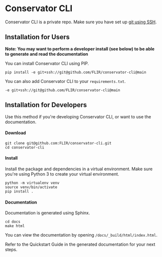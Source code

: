 # Conservator CLI

Conservator CLI is a private repo. Make sure you have set up [git using SSH](https://docs.github.com/en/free-pro-team@latest/github/authenticating-to-github/connecting-to-github-with-ssh).

## Installation for Users

**Note: You may want to perform a developer install (see below) to be able to 
generate and read the documentation**

You can install Conservator CLI using PIP.

```
pip install -e git+ssh://git@github.com/FLIR/conservator-cli@main
```

You can also add Conservator CLI to your `requirements.txt`.

```
-e git+ssh://git@github.com/FLIR/conservator-cli@main
```

## Installation for Developers

Use this method if you're developing Conservator CLI, or want to use the 
documentation.

#### Download

```
git clone git@github.com:FLIR/conservator-cli.git
cd conservator-cli
```

#### Install

Install the package and dependencies in a virtual environment. Make sure
you're using Python 3 to create your virtual environment.

```
python -m virtualenv venv
source venv/bin/activate
pip install .
```

#### Documentation

Documentation is generated using Sphinx.

```
cd docs
make html
```

You can view the documentation by opening `/docs/_build/html/index.html`.

Refer to the Quickstart Guide in the generated documentation for your next steps.
